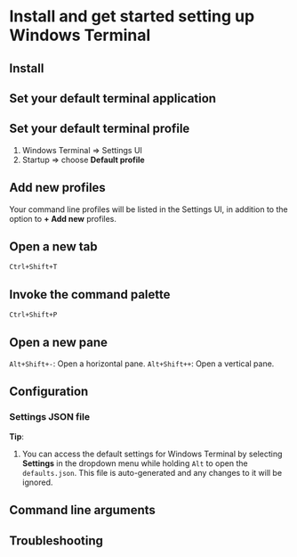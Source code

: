 # Install and get started setting up Windows Terminal

## Install

## Set your default terminal application

## Set your default terminal profile
1. Windows Terminal => Settings UI
2. Startup => choose **Default profile**

## Add new profiles

Your command line profiles will be listed in the Settings UI, in addition to the option to **+ Add new** profiles.

## Open a new tab
`Ctrl+Shift+T`

## Invoke the command palette
`Ctrl+Shift+P`

## Open a new pane
`Alt+Shift+-`: Open a horizontal pane.
`Alt+Shift++`: Open a vertical pane.

## Configuration

### Settings JSON file

**Tip**:
1. You can access the default settings for Windows Terminal by selecting **Settings** in the dropdown menu while holding
`Alt` to open the `defaults.json`. This file is auto-generated and any changes to it will be ignored.

## Command line arguments

## Troubleshooting

